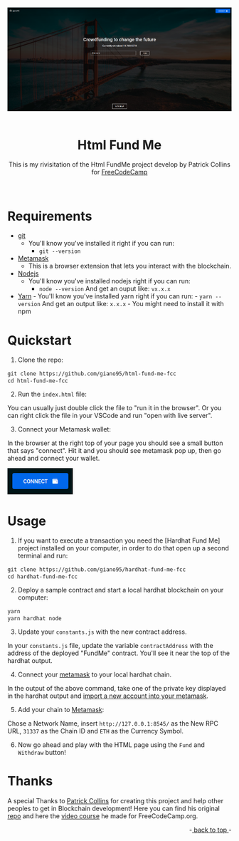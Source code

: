 <div id="top"></div>

<!-- Project Photo -->
<br />
<br />
<div align="center">
    <img src="FundMeApp.png" alt="drawing" width="960">
<br />
<br />
<h1 align="center"><strong>Html Fund Me</strong></h1>
  <p align="center">
    This is my rivisitation of the Html FundMe project develop by Patrick Collins for <a href="https://www.freecodecamp.org/">FreeCodeCamp</a>
    <br />
    <br />
    <br />
  </p>
</div>

# Requirements

-   [git](https://git-scm.com/book/en/v2/Getting-Started-Installing-Git)
    -   You'll know you've installed it right if you can run:
        -   `git --version`
-   [Metamask](https://metamask.io/)
    -   This is a browser extension that lets you interact with the blockchain.
-   [Nodejs](https://nodejs.org/en/)
    -   You'll know you've installed nodejs right if you can run:
        -   `node --version` And get an ouput like: `vx.x.x`
-   [Yarn](https://classic.yarnpkg.com/lang/en/docs/install/) - You'll know you've installed yarn right if you can run: - `yarn --version` And get an output like: `x.x.x` - You might need to install it with npm

# Quickstart

1. Clone the repo:

```
git clone https://github.com/giano95/html-fund-me-fcc
cd html-fund-me-fcc
```

2. Run the `index.html` file:

You can usually just double click the file to "run it in the browser". Or you can right click the file in your VSCode and run "open with live server".

3. Connect your Metamask wallet:

In the browser at the right top of your page you should see a small button that says "connect". Hit it and you should see metamask pop up, then go ahead and connect your wallet.

<img src="ConnectButton.png" alt="drawing">

# Usage

1. If you want to execute a transaction you need the [Hardhat Fund Me] project installed on your computer, in order to do that open up a second terminal and run:

```
git clone https://github.com/giano95/hardhat-fund-me-fcc
cd hardhat-fund-me-fcc
```

2. Deploy a sample contract and start a local hardhat blockchain on your computer:

```
yarn
yarn hardhat node
```

3. Update your `constants.js` with the new contract address.

In your `constants.js` file, update the variable `contractAddress` with the address of the deployed "FundMe" contract. You'll see it near the top of the hardhat output.

4. Connect your [metamask](https://metamask.io/) to your local hardhat chain.

In the output of the above command, take one of the private key displayed in the hardhat output and [import a new account into your metamask](https://metamask.zendesk.com/hc/en-us/articles/360015489331-How-to-import-an-Account).

5. Add your chain to [Metamask](chrome-extension://nkbihfbeogaeaoehlefnkodbefgpgknn/home.html#settings/networks/add-network):

Chose a Network Name, insert `http://127.0.0.1:8545/` as the New RPC URL, `31337` as the Chain ID and `ETH` as the Currency Symbol.

6. Now go ahead and play with the HTML page using the `Fund` and `Withdraw` button!

# Thanks

A special Thanks to [Patrick Collins](https://github.com/PatrickAlphaC/) for creating this project and help other peoples to get in Blockchain development! Here you can find his original [repo](https://github.com/PatrickAlphaC/html-fund-me-fcc/) and here the [video course](https://www.youtube.com/watch?v=gyMwXuJrbJQ) he made for FreeCodeCamp.org.

<p align="right">-<a href="#top"> back to top </a>-</p>

